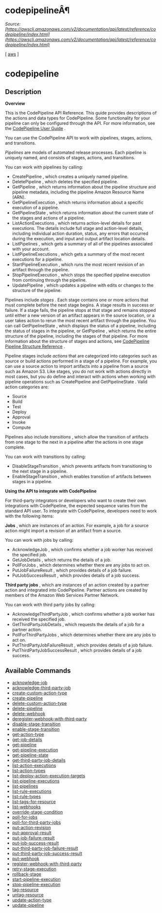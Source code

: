 # codepipelineÂ¶

*Source: [https://awscli.amazonaws.com/v2/documentation/api/latest/reference/codepipeline/index.html](https://awscli.amazonaws.com/v2/documentation/api/latest/reference/codepipeline/index.html)*

[ [aws](https://awscli.amazonaws.com/v2/documentation/api/latest/reference/index.html#cli-aws) ]

# codepipeline

## Description

**Overview**

This is the CodePipeline API Reference. This guide provides descriptions of the actions and data types for CodePipeline. Some functionality for your pipeline can only be configured through the API. For more information, see the [CodePipeline User Guide](https://docs.aws.amazon.com/codepipeline/latest/userguide/welcome.html) .

You can use the CodePipeline API to work with pipelines, stages, actions, and transitions.

*Pipelines* are models of automated release processes. Each pipeline is uniquely named, and consists of stages, actions, and transitions.

You can work with pipelines by calling:

- CreatePipeline , which creates a uniquely named pipeline.
- DeletePipeline , which deletes the specified pipeline.
- GetPipeline , which returns information about the pipeline structure and pipeline metadata, including the pipeline Amazon Resource Name (ARN).
- GetPipelineExecution , which returns information about a specific execution of a pipeline.
- GetPipelineState , which returns information about the current state of the stages and actions of a pipeline.
- ListActionExecutions , which returns action-level details for past executions. The details include full stage and action-level details, including individual action duration, status, any errors that occurred during the execution, and input and output artifact location details.
- ListPipelines , which gets a summary of all of the pipelines associated with your account.
- ListPipelineExecutions , which gets a summary of the most recent executions for a pipeline.
- StartPipelineExecution , which runs the most recent revision of an artifact through the pipeline.
- StopPipelineExecution , which stops the specified pipeline execution from continuing through the pipeline.
- UpdatePipeline , which updates a pipeline with edits or changes to the structure of the pipeline.

Pipelines include *stages* . Each stage contains one or more actions that must complete before the next stage begins. A stage results in success or failure. If a stage fails, the pipeline stops at that stage and remains stopped until either a new version of an artifact appears in the source location, or a user takes action to rerun the most recent artifact through the pipeline. You can call  GetPipelineState , which displays the status of a pipeline, including the status of stages in the pipeline, or  GetPipeline , which returns the entire structure of the pipeline, including the stages of that pipeline. For more information about the structure of stages and actions, see [CodePipeline Pipeline Structure Reference](https://docs.aws.amazon.com/codepipeline/latest/userguide/pipeline-structure.html) .

Pipeline stages include *actions* that are categorized into categories such as source or build actions performed in a stage of a pipeline. For example, you can use a source action to import artifacts into a pipeline from a source such as Amazon S3. Like stages, you do not work with actions directly in most cases, but you do define and interact with actions when working with pipeline operations such as  CreatePipeline and  GetPipelineState . Valid action categories are:

- Source
- Build
- Test
- Deploy
- Approval
- Invoke
- Compute

Pipelines also include *transitions* , which allow the transition of artifacts from one stage to the next in a pipeline after the actions in one stage complete.

You can work with transitions by calling:

- DisableStageTransition , which prevents artifacts from transitioning to the next stage in a pipeline.
- EnableStageTransition , which enables transition of artifacts between stages in a pipeline.

**Using the API to integrate with CodePipeline**

For third-party integrators or developers who want to create their own integrations with CodePipeline, the expected sequence varies from the standard API user. To integrate with CodePipeline, developers need to work with the following items:

**Jobs** , which are instances of an action. For example, a job for a source action might import a revision of an artifact from a source.

You can work with jobs by calling:

- AcknowledgeJob , which confirms whether a job worker has received the specified job.
- GetJobDetails , which returns the details of a job.
- PollForJobs , which determines whether there are any jobs to act on.
- PutJobFailureResult , which provides details of a job failure.
- PutJobSuccessResult , which provides details of a job success.

**Third party jobs** , which are instances of an action created by a partner action and integrated into CodePipeline. Partner actions are created by members of the Amazon Web Services Partner Network.

You can work with third party jobs by calling:

- AcknowledgeThirdPartyJob , which confirms whether a job worker has received the specified job.
- GetThirdPartyJobDetails , which requests the details of a job for a partner action.
- PollForThirdPartyJobs , which determines whether there are any jobs to act on.
- PutThirdPartyJobFailureResult , which provides details of a job failure.
- PutThirdPartyJobSuccessResult , which provides details of a job success.

## Available Commands

- [acknowledge-job](https://awscli.amazonaws.com/v2/documentation/api/latest/reference/codepipeline/acknowledge-job.html)
- [acknowledge-third-party-job](https://awscli.amazonaws.com/v2/documentation/api/latest/reference/codepipeline/acknowledge-third-party-job.html)
- [create-custom-action-type](https://awscli.amazonaws.com/v2/documentation/api/latest/reference/codepipeline/create-custom-action-type.html)
- [create-pipeline](https://awscli.amazonaws.com/v2/documentation/api/latest/reference/codepipeline/create-pipeline.html)
- [delete-custom-action-type](https://awscli.amazonaws.com/v2/documentation/api/latest/reference/codepipeline/delete-custom-action-type.html)
- [delete-pipeline](https://awscli.amazonaws.com/v2/documentation/api/latest/reference/codepipeline/delete-pipeline.html)
- [delete-webhook](https://awscli.amazonaws.com/v2/documentation/api/latest/reference/codepipeline/delete-webhook.html)
- [deregister-webhook-with-third-party](https://awscli.amazonaws.com/v2/documentation/api/latest/reference/codepipeline/deregister-webhook-with-third-party.html)
- [disable-stage-transition](https://awscli.amazonaws.com/v2/documentation/api/latest/reference/codepipeline/disable-stage-transition.html)
- [enable-stage-transition](https://awscli.amazonaws.com/v2/documentation/api/latest/reference/codepipeline/enable-stage-transition.html)
- [get-action-type](https://awscli.amazonaws.com/v2/documentation/api/latest/reference/codepipeline/get-action-type.html)
- [get-job-details](https://awscli.amazonaws.com/v2/documentation/api/latest/reference/codepipeline/get-job-details.html)
- [get-pipeline](https://awscli.amazonaws.com/v2/documentation/api/latest/reference/codepipeline/get-pipeline.html)
- [get-pipeline-execution](https://awscli.amazonaws.com/v2/documentation/api/latest/reference/codepipeline/get-pipeline-execution.html)
- [get-pipeline-state](https://awscli.amazonaws.com/v2/documentation/api/latest/reference/codepipeline/get-pipeline-state.html)
- [get-third-party-job-details](https://awscli.amazonaws.com/v2/documentation/api/latest/reference/codepipeline/get-third-party-job-details.html)
- [list-action-executions](https://awscli.amazonaws.com/v2/documentation/api/latest/reference/codepipeline/list-action-executions.html)
- [list-action-types](https://awscli.amazonaws.com/v2/documentation/api/latest/reference/codepipeline/list-action-types.html)
- [list-deploy-action-execution-targets](https://awscli.amazonaws.com/v2/documentation/api/latest/reference/codepipeline/list-deploy-action-execution-targets.html)
- [list-pipeline-executions](https://awscli.amazonaws.com/v2/documentation/api/latest/reference/codepipeline/list-pipeline-executions.html)
- [list-pipelines](https://awscli.amazonaws.com/v2/documentation/api/latest/reference/codepipeline/list-pipelines.html)
- [list-rule-executions](https://awscli.amazonaws.com/v2/documentation/api/latest/reference/codepipeline/list-rule-executions.html)
- [list-rule-types](https://awscli.amazonaws.com/v2/documentation/api/latest/reference/codepipeline/list-rule-types.html)
- [list-tags-for-resource](https://awscli.amazonaws.com/v2/documentation/api/latest/reference/codepipeline/list-tags-for-resource.html)
- [list-webhooks](https://awscli.amazonaws.com/v2/documentation/api/latest/reference/codepipeline/list-webhooks.html)
- [override-stage-condition](https://awscli.amazonaws.com/v2/documentation/api/latest/reference/codepipeline/override-stage-condition.html)
- [poll-for-jobs](https://awscli.amazonaws.com/v2/documentation/api/latest/reference/codepipeline/poll-for-jobs.html)
- [poll-for-third-party-jobs](https://awscli.amazonaws.com/v2/documentation/api/latest/reference/codepipeline/poll-for-third-party-jobs.html)
- [put-action-revision](https://awscli.amazonaws.com/v2/documentation/api/latest/reference/codepipeline/put-action-revision.html)
- [put-approval-result](https://awscli.amazonaws.com/v2/documentation/api/latest/reference/codepipeline/put-approval-result.html)
- [put-job-failure-result](https://awscli.amazonaws.com/v2/documentation/api/latest/reference/codepipeline/put-job-failure-result.html)
- [put-job-success-result](https://awscli.amazonaws.com/v2/documentation/api/latest/reference/codepipeline/put-job-success-result.html)
- [put-third-party-job-failure-result](https://awscli.amazonaws.com/v2/documentation/api/latest/reference/codepipeline/put-third-party-job-failure-result.html)
- [put-third-party-job-success-result](https://awscli.amazonaws.com/v2/documentation/api/latest/reference/codepipeline/put-third-party-job-success-result.html)
- [put-webhook](https://awscli.amazonaws.com/v2/documentation/api/latest/reference/codepipeline/put-webhook.html)
- [register-webhook-with-third-party](https://awscli.amazonaws.com/v2/documentation/api/latest/reference/codepipeline/register-webhook-with-third-party.html)
- [retry-stage-execution](https://awscli.amazonaws.com/v2/documentation/api/latest/reference/codepipeline/retry-stage-execution.html)
- [rollback-stage](https://awscli.amazonaws.com/v2/documentation/api/latest/reference/codepipeline/rollback-stage.html)
- [start-pipeline-execution](https://awscli.amazonaws.com/v2/documentation/api/latest/reference/codepipeline/start-pipeline-execution.html)
- [stop-pipeline-execution](https://awscli.amazonaws.com/v2/documentation/api/latest/reference/codepipeline/stop-pipeline-execution.html)
- [tag-resource](https://awscli.amazonaws.com/v2/documentation/api/latest/reference/codepipeline/tag-resource.html)
- [untag-resource](https://awscli.amazonaws.com/v2/documentation/api/latest/reference/codepipeline/untag-resource.html)
- [update-action-type](https://awscli.amazonaws.com/v2/documentation/api/latest/reference/codepipeline/update-action-type.html)
- [update-pipeline](https://awscli.amazonaws.com/v2/documentation/api/latest/reference/codepipeline/update-pipeline.html)